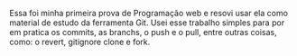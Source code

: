 Essa foi minha primeira prova de Programação web e resovi usar ela como material de estudo da ferramenta Git.
Usei esse trabalho simples para por em pratica os commits, as branchs, o push e o pull, entre outras coisas, como: o revert, gitignore clone e fork.
